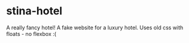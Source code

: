 # stina-hotel
A really fancy hotel!
A fake website for a luxury hotel. Uses old css with floats - no flexbox :(
